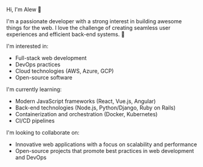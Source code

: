 Hi, I'm Alew 👋

I'm a passionate developer with a strong interest in building awesome things for the web. I love the challenge of creating seamless user experiences and efficient back-end systems. 🚀

I'm interested in:
- Full-stack web development
- DevOps practices
- Cloud technologies (AWS, Azure, GCP)
- Open-source software

I'm currently learning:
- Modern JavaScript frameworks (React, Vue.js, Angular)
- Back-end technologies (Node.js, Python/Django, Ruby on Rails)
- Containerization and orchestration (Docker, Kubernetes)
- CI/CD pipelines

I'm looking to collaborate on:
- Innovative web applications with a focus on scalability and performance
- Open-source projects that promote best practices in web development and DevOps
